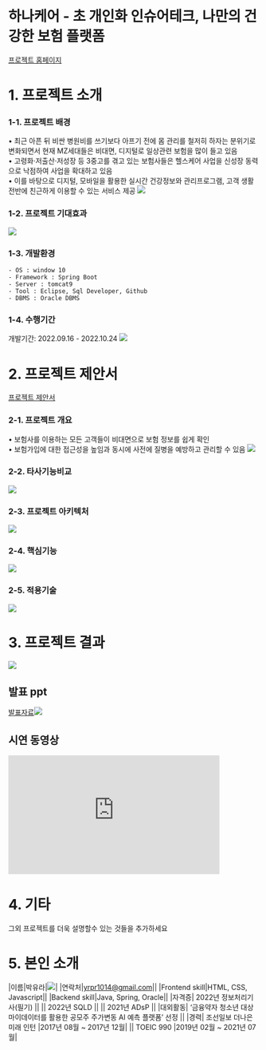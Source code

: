 # 하나케어 - 초 개인화 인슈어테크, 나만의 건강한 보험 플랫폼

[프로젝트 홈페이지](https://koposoftware.github.io/2022_5_yrpark/)

# 1. 프로젝트 소개
### 1-1. 프로젝트 배경
• 최근 아픈 뒤 비싼 병원비를 쓰기보다 아프기 전에 몸 관리를 철저히 하자는 분위기로 변화되면서 현재 MZ세대들은 비대면, 디지털로 일상관련 보험을 많이 들고 있음<br>
• 고령화·저출산·저성장 등 3중고를 겪고 있는 보험사들은 헬스케어 사업을 신성장 동력으로 낙점하여 사업을 확대하고 있음<br>
• 이를 바탕으로 디지털, 모바일을 활용한 실시간 건강정보와 관리프로그램, 고객 생활 전반에 친근하게 이용할 수 있는 서비스 제공
<img src="/img/back.png"/>

### 1-2. 프로젝트 기대효과
<img src="/img/expect.png"/>

### 1-3. 개발환경
```
- OS : window 10
- Framework : Spring Boot
- Server : tomcat9
- Tool : Eclipse, Sql Developer, Github
- DBMS : Oracle DBMS
```

### 1-4. 수행기간
개발기간: 2022.09.16 - 2022.10.24
<img src="/img/period.png"/>


# 2. 프로젝트 제안서

[프로젝트 제안서](/proposal.pdf)<br>
### 2-1. 프로젝트 개요
• 보험사를 이용하는 모든 고객들이 비대면으로 보험 정보를 쉽게 확인<br>
• 보험가입에 대한 접근성을 높임과 동시에 사전에 질병을 예방하고 관리할 수 있음
<img src="/img/project_info.png"/>

### 2-2. 타사기능비교
<img src="/img/compare.png"/>

### 2-3. 프로젝트 아키텍처
<img src="/img/architecture.png"/>

### 2-4. 핵심기능
<img src="/img/core function.png"/>

### 2-5. 적용기술
<img src="/img/technology.png"/>

# 3. 프로젝트 결과
   <img src="erd.JPG"/><br>
## 발표 ppt 

[발표자료<img src="/img/hanacare_main.png"/>](/project.pdf)<br>
## 시연 동영상 

  <iframe width="424" height="238" src="https://www.youtube.com/embed/reOGfxYJre0" title="YouTube video player" frameborder="0" allow="accelerometer; autoplay; clipboard-write; encrypted-media; gyroscope; picture-in-picture" allowfullscreen></iframe>

# 4. 기타
그외 프로젝트를 더욱 설명할수 있는 것들을 추가하세요
 
# 5. 본인 소개

|이름|박유라|<img src="/img/yrpic_1.jpg"/>|
|연락처|<yrpr1014@gmail.com>||
|Frontend skill|HTML, CSS, Javascript||
|Backend skill|Java, Spring, Oracle||
|자격증| 2022년 정보처리기사(필기) ||
|| 2022년 SQLD ||
|| 2021년 ADsP ||
|대외활동| ‘금융약자 청소년 대상 마이데이터를 활용한 공모주 주가변동 AI 예측 플랫폼’ 선정 ||
|경력| 조선일보 더나은미래 인턴 |2017년 08월 ~ 2017년 12월|
|| TOEIC 990 |2019년 02월 ~ 2021년 07월|



